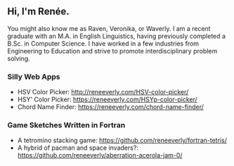 ## Hi, I'm Renée.

You might also know me as Raven, Veronika, or Waverly. I am a recent graduate with an M.A. in English Linguistics, having previously completed a B.Sc. in Computer Science. I have worked in a few industries from Engineering to Education and strive to promote interdisciplinary problem solving.

### Silly Web Apps
- HSV Color Picker: http://reneeverly.com/HSV-color-picker/
- HSY' Color Picker: https://reneeverly.com/HSYp-color-picker/
- Chord Name Finder: https://reneeverly.com/chord-name-finder/

### Game Sketches Written in Fortran
- A tetromino stacking game: https://github.com/reneeverly/fortran-tetris/
- A hybrid of pacman and space invaders?: https://github.com/reneeverly/aberration-acerola-jam-0/

<!--
**reneeverly/reneeverly** is a ✨ _special_ ✨ repository because its `README.md` (this file) appears on your GitHub profile.

Here are some ideas to get you started:

- 🔭 I’m currently working on ...
- 🌱 I’m currently learning ...
- 👯 I’m looking to collaborate on ...
- 🤔 I’m looking for help with ...
- 💬 Ask me about ...
- 📫 How to reach me: ...
- 😄 Pronouns: ...
- ⚡ Fun fact: ...
-->
